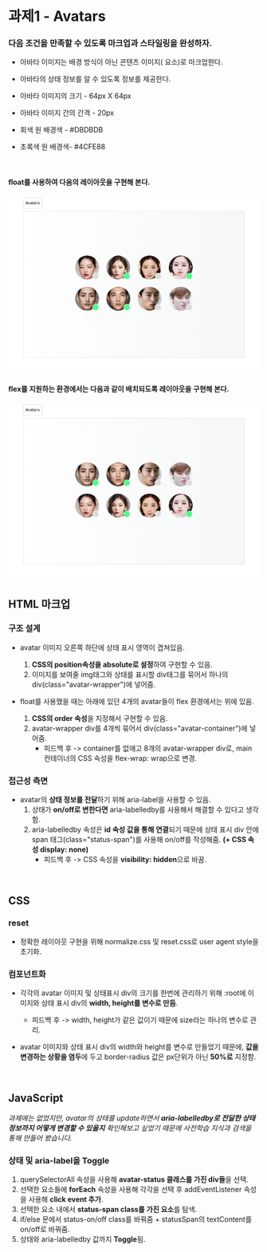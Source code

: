 # 과제1 - Avatars

### 다음 조건을 만족할 수 있도록 마크업과 스타일링을 완성하자.
- 아바타 이미지는 배경 방식이 아닌 콘텐츠 이미지(<img> 요소)로 마크업한다.

- 아바타의 상태 정보를 알 수 있도록 정보를 제공한다.

- 아바타 이미지의 크기 - 64px X 64px

- 아바타 이미지 간의 간격 - 20px

- 회색 원 배경색 - #DBDBDB

- 초록색 원 배경색- #4CFE88

<br />

#### float를 사용하여 다음의 레이아웃을 구현해 본다.

<img src="./img/Avatars (1).png" />

#### flex를 지원하는 환경에서는 다음과 같이 배치되도록 레이아웃을 구현해 본다.
<img src="./img/Avatars (2).png">

<br />

## HTML 마크업

### 구조 설계

- avatar 이미지 오른쪽 하단에 상태 표시 영역이 겹쳐있음.
  1. **CSS의 position속성을 absolute로 설정**하여 구현할 수 있음.
  2. 이미지를 보여줄 img태그와 상태를 표시할 div태그를 묶어서 하나의 div(class="avatar-wrapper")에 넣어줌.

- float를 사용했을 때는 아래에 있던 4개의 avatar들이 flex 환경에서는 위에 있음.  

  1. **CSS의 order 속성**을 지정해서 구현할 수 있음.
  2. avatar-wrapper div를 4개씩 묶어서 div(class="avatar-container")에 넣어줌.
     - 피드백 후 -> container를 없애고 8개의 avatar-wrapper div로, main 컨테이너의 CSS 속성을 flex-wrap: wrap으로 변경.

### 접근성 측면
- avatar의 **상태 정보를 전달**하기 위해 aria-label을 사용할 수 있음.
  1. 상태가 **on/off로 변한다면** aria-labelledby를 사용해서 해결할 수 있다고 생각함.
  2. aria-labelledby 속성은 **id 속성 값을 통해 연결**되기 때문에 상태 표시 div 안에 span 태그(class="status-span")를 사용해 on/off를 작성해줌. **(+ CSS 속성 display: none)**
      - 피드백 후 -> CSS 속성을 **visibility: hidden**으로 바꿈.

<br />

## CSS

### reset
- 정확한 레이아웃 구현을 위해 normalize.css 및 reset.css로 user agent style을 초기화.

### 컴포넌트화

- 각각의 avatar 이미지 및 상태표시 div의 크기를 한번에 관리하기 위해 :root에 이미지와 상태 표시 div의 **width, height를 변수로 만듬**.
  - 피드백 후 -> width, height가 같은 값이기 때문에 size라는 하나의 변수로 관리.

- avatar 이미지와 상태 표시 div의 width와 height를 변수로 만들었기 때문에, **값을 변경하는 상황을 염두**에 두고 border-radius 값은 px단위가 아닌 **50%로** 지정함.

<br />

## JavaScript

_과제에는 없었지만, avatar의 상태를 update하면서 **aria-labelledby로 전달한 상태 정보까지 어떻게 변경할 수 있을지** 확인해보고 싶었기 때문에 사전학습 지식과 검색을 통해 만들어 봤습니다._

### 상태 및 aria-label을 Toggle
1. querySelectorAll 속성을 사용해 **avatar-status 클래스를 가진 div들**을 선택.
2. 선택한 요소들에 **forEach** 속성을 사용해 각각을 선택 후 addEventListener 속성을 사용해 **click event 추가**.
3. 선택한 요소 내에서 **status-span class를 가진 요소**를 탐색.
4. if/else 문에서 status-on/off class를 바꿔줌 + statusSpan의 textContent를 on/off로 바꿔줌.
5. 상태와 aria-labelledby 값까지 **Toggle**됨.
